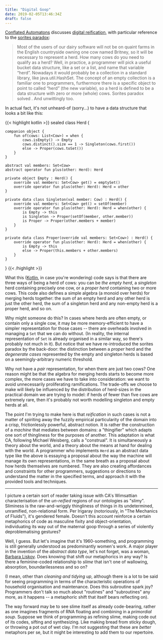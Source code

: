 ```yaml
---
title: "Digital Goop"
date: 2019-02-05T13:46:34Z
draft: false
---
```

[Conflated Automatons](https://conflatedautomatons.wordpress.com/) discusses [digital reification](https://conflatedautomatons.wordpress.com/2019/01/08/heaps-of-slime/), with particular reference to the [sorites paradox](https://plato.stanford.edu/entries/sorites-paradox/):

> Most of the users of our dairy software will not be on quaint farms in the English countryside owning one cow named Britney, so it will be necessary to represent a herd. How many cows do you need to qualify as a herd? Well, in practice, a programmer will pick a useful bucket data structure, like a set or a list, and name that variable “herd”. Nowadays it would probably be a collection in a standard library, like java.util.HashSet. The concept of an empty collection is a familiar one to programmers, furthermore there is a specific object to point to called “herd” (the new variable), so a herd is defined to be a data structure with zero or more (whole) cows. Sorites paradox solved _<dusts hands>_. And unwittingly too.

In actual fact, it's not unheard-of (sorry...) to have a data structure that looks a bit like this:

{{< highlight kotlin >}}
sealed class Herd {

    companion object {
        fun of(cows: List<Cow>) = when {
            cows.isEmpty() -> Empty
            cows.distinct().size == 1 -> Singleton(cows.first())
            else -> Proper(cows.toSet())
        }
    }

    abstract val members: Set<Cow>
    abstract operator fun plus(other: Herd): Herd

    private object Empty : Herd() {
        override val members: Set<Cow> get() = emptySet()
        override operator fun plus(other: Herd): Herd = other
    }

    private data class Singleton(val member: Cow) : Herd() {
        override val members: Set<Cow> get() = setOf(member)
        override operator fun plus(other: Herd): Herd = when(other) {
            is Empty -> this
            is Singleton -> Proper(setOf(member, other.member))
            is Proper -> Proper(other.members + member)
        }
    }

    private data class Proper(override val members: Set<Cow>) : Herd() {
        override operator fun plus(other: Herd): Herd = when(other) {
            is Empty -> this
            else -> Proper(this.members + other.members)
        }
    }
}
{{< /highlight >}}

What this ([Kotlin](https://kotlinlang.org/), in case you're wondering) code says is that there are three ways of being a herd of cows: you can be _the empty herd_, a _singleton_ herd containing precisely one cow, or a _proper herd_ containing two or more cows. This code also defines a simple algebra (a monoid over herds) for merging herds together: the sum of an empty herd and any other herd is just the other herd, the sum of a singleton herd and any non-empty herd is a proper herd, and so on.

Why might someone do this? In cases where herds are often empty, or contain only a single cow, it may be more memory-efficient to have a simpler representation for those cases -- there are overheads involved in managing a `Set` that we can do without. (In reality, the internal representation of `Set` is already organised in a similar way, so there's probably not much in it). But notice that we have re-introduced the sorites paradox by the back-door: the distinction between a _proper_ herd and the _degenerate cases_ represented by the empty and singleton herds is based on a seemingly-arbitrary numeric threshold.

Why not have a _pair_ representation, for when there are just two cows? One reason might be that the algebra for merging herds starts to become more complex, the more cases we have to take into consideration: we want to avoid unnecessarily proliferating ramifications. The trade-offs we choose to make will likely be influenced by the distribution of herd-sizes in the practical domain we are trying to model: if herds of fewer than five cows are extremely rare, then it's probably not worth modelling singleton and empty herds at all.

The point I'm trying to make here is that _reification_ in such cases is not a matter of spiriting away the fuzzily empirical particularity of the domain into a crisp, frictionlessly powerful, abstract notion. It is rather the construction of a _machine_ that mediates between domains: a "thingifier" which adapts one sort of thingliness for the purposes of another. This adaptation is what CA, following Michael Weisberg, calls a "construal". It is simultaneously a theory about the world, and a theory about the means at hand for dealing with the world. A programmer who implements `Herd` as an abstract data type like the above is essaying a proposal about the way the machine will manage its own representations, in the same breath as a proposal about how herds themselves are numbered. They are also creating affordances and constraints for other programmers, suggestions or directions to understand the matter in the specified terms, and approach it with the provided tools and techniques.

---

I picture a certain sort of reader taking issue with CA's Wimsattian characterisation of the _un-reified_ regions of our ontologies as "slimy". Sliminess is the raw-and-wriggly thingliness of things in its undetermined, unramified, non-relational form. Per Irigaray (notoriously, in "The Mechanics of Fluids"), it's gendered female. Doesn't this account reinforce a certain metaphorics of code as masculine fixity and object-orientation, individuating its way out of the maternal goop through a series of violently deproblematising gestures?

Well, I guess. But let's imagine that it's 1960-something, and programming is still generally understood as predominantly women's work. A major player in the invention of the _abstract data type_, let's not forget, was a woman, [Barbara Liskov](https://franklinchen.com/blog/2011/11/10/seeing-the-inventor-of-the-abstract-data-type). Does knowing that shift our metaphorics in any way? Is there a feminine-coded relationship to _slime_ that isn't one of wallowing, absorption, boundarilessness and so on?

(I mean, other than _cleaning and tidying up_, although there is a lot to be said for seeing programming in terms of the characteristic operations of household organisation and maintenance. Does this subroutine spark joy? Programmers don't talk so much about "routines" and "subroutines" any more, as it happens -- a metaphoric shift that itself bears reflecting on).

The way forward may be to see slime itself as already code-bearing, rather as one imagines fragments of RNA floating and combining in a _primordial soup_. Suppose we think of programming as refining slime, making code out of its codes, sifting and synthesizing. Like making bread from sticky dough, or throwing a pot out of wet clay. I'm not suggesting that these are _better_ metaphors per se, but it might be interesting to add them to our repertoire.
